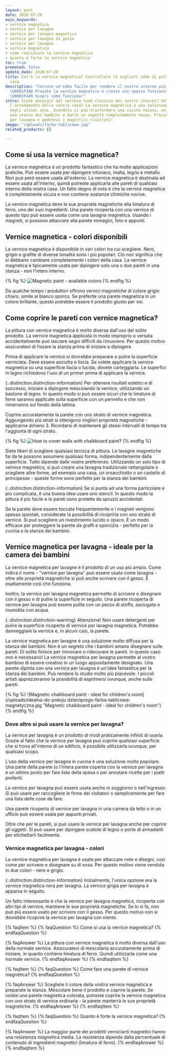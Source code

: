 ```yaml
---
layout: post
date: 2020-07-20
main_keywords:
- vernice magnetica
- vernice per lavagna
- vernice per lavagna magnetica
- vernice per lavagne di gesso
- vernice per lavagna
- vernice magnetica
- come realizzare la vernice magnetica
- quanto è forte la vernice magnetica
toc: true
promoted: false
update_date: 2020-07-20
title: Cos'è la vernice magnetica? Controllare le migliori idee di pittura per la
  casa
description: "Cercate un'idea facile per rendere il vostro interno più interessante?
  \U0001F3A8 Provate la vernice magnetica e create uno spazio funzionale ed elegante.
  \U0001F449 Scopri come funziona!"
intro: Siete annoiati dal vecchio look classico dei vostri interni? Volete rinfrescare
  l'arredamento della vostra casa? La vernice magnetica è una soluzione di tendenza
  negli ultimi anni. Usandola si può trasformare una cucina noiosa, un soggiorno o
  una stanza dei bambini e darle un aspetto completamente nuovo. Provate la vernice
  per lavagna e godetevi i magnifici risultati!
image: "/uploads/farba-tablicowa.jpg"
related_products: []

---
```

## Come si usa la vernice magnetica?

La vernice magnetica è un prodotto fantastico che ha molte applicazioni pratiche. Può essere usata per dipingere intonaco, malta, legno e metallo. Non può però essere usata all'esterno. La vernice magnetica è destinata ad essere usata all'interno, quindi potreste applicarla alle pareti di qualsiasi interno della vostra casa. Un fatto degno di nota è che la vernice magnetica è completamente sicura e non contiene sostanze chimiche nocive.

La vernice magnetica deve le sue proprietà magnetiche alla limatura di ferro, uno dei suoi ingredienti. Una parete ricoperta con una vernice di questo tipo può essere usata come una lavagna magnetica. Usando i magneti, si possono attaccare alla parete immagini, foto e appunti.

## Vernice magnetica - colori disponibili

La vernice magnetica è disponibile in vari colori tra cui scegliere. Nero, grigio e grafite di diverse tonalità sono i più popolari. Ciò non significa che si debbano cambiare completamente i colori della casa. La vernice magnetica è tipicamente usata per dipingere solo una o due pareti in una stanza - non l'intero interno.

{% fig %}
![Magnetic paint - available colors](/uploads/czym-jest-farba-magnetyczna-i-jak-mozna-ja-wykorzystac.jpeg "Magnetic paint - available colors")
{% endfig %}

Da qualche tempo i produttori offrono vernici magnetiche di colore grigio chiaro, simile al bianco sporco. Se preferite una parete magnetica in un colore brillante, questo potrebbe essere il prodotto giusto per voi.

## Come coprire le pareti con vernice magnetica?

La pittura con vernice magnetica è molto diversa dall'uso del solito prodotto. La vernice magnetica applicata in modo improprio o versata accidentalmente può lasciare segni difficili da rimuovere. Per questo motivo assicuratevi di fissare la stanza prima di iniziare a dipingere.

Prima di applicare la vernice si dovrebbe preparare e pulire la superficie verniciata. Deve essere asciutta e liscia. Se volete applicare la vernice magnetica su una superficie liscia o lucida, dovete carteggiarla. Le superfici in legno richiedono l'uso di un primer prima di applicare la vernice.

{:.distinction.distinction-information}
Per ottenere risultati estetici e di successo, iniziare a dipingere mescolando la vernice, utilizzando un bastone di legno. In questo modo si può essere sicuri che le limature di ferro saranno applicate sulla superficie con un pennello e che non rimarranno sul fondo della lattina.

Coprire accuratamente la parete con uno strato di vernice magnetica. Aggiungendo più strati si ottengono migliori proprietà magnetiche - applicarne almeno 3. Ricordarsi di mantenere gli stessi intervalli di tempo tra l'aggiunta di ogni strato.

{% fig %}
![How to cover walls with chalkboard paint?](/uploads/jak-poprawnie-malowac-farba-magnetyczna.jpg "How to cover walls with chalkboard paint?")
{% endfig %}

Siete liberi di scegliere qualsiasi tecnica di pittura. Le lavagne magnetiche fai da te possono assumere qualsiasi forma, indipendentemente dalla superficie. Tutto dipende dalle vostre preferenze. Utilizzando un solo tipo di vernice magnetica, si può creare una lavagna tradizionale rettangolare o scegliere altre forme, ad esempio una casa, un orsacchiotto o un castello di principesse - queste forme sono perfette per la stanza dei bambini.

{:.distinction.distinction-information}
Se si punta ad una forma particolare e più complicata, è una buona idea usare uno stencil. In questo modo la pittura è più facile e le pareti sono protette da spruzzi accidentali.

Se la parete deve essere toccata frequentemente e i magneti vengono spesso spostati, considerate la possibilità di ricoprirla con uno strato di vernice. Si può scegliere un rivestimento lucido o opaco. È un modo efficace per proteggere la parete da graffi e sporcizia - perfetto per la cucina o la stanza dei bambini.

## Vernice magnetica per lavagna - ideale per la camera dei bambini

La vernice magnetica per lavagne è il prodotto di un uso più ampio. Come indica il nome - "vernice per lavagna" può essere usata come lavagna - oltre alle proprietà magnetiche si può anche scrivere con il gesso. È esattamente così che funziona.

Inoltre, la vernice per lavagna magnetica permette di scrivere o disegnare con il gesso e di pulire la superficie in seguito. Una parete ricoperta di vernice per lavagna può essere pulita con un pezzo di stoffa, asciugata o inumidita con acqua.

{:.distinction.distinction-warning}
Attenzione! Non usare detergenti per pulire la superficie ricoperta di vernice per lavagna magnetica. Potrebbe danneggiare la vernice e, in alcuni casi, la parete.

La vernice magnetica per lavagne è una soluzione molto diffusa per la stanza dei bambini. Non è un segreto che i bambini amano disegnare sulle pareti. Di solito finisce per rinnovare o ridecorare le pareti. In questo caso non è necessario! La vernice magnetica per lavagna permette al vostro bambino di essere creativo in un luogo appositamente designato. Una parete dipinta con una vernice per lavagna è un'idea fantastica per la stanza dei bambini. Può rendere lo studio molto più piacevole. I piccoli artisti apprezzeranno la possibilità di esprimersi ovunque, anche sulle pareti.

{% fig %}
![Magnetic chalkboard paint - ideal for children's room](/uploads/idealna-do-pokoju dziecięcego-farba-tablicowa-magnetyczna.jpg "Magnetic chalkboard paint - ideal for children's room")
{% endfig %}

### Dove altro si può usare la vernice per lavagna?

La vernice per lavagna è un prodotto di modi praticamente infiniti di usarla. Grazie al fatto che la vernice per lavagna può coprire qualsiasi superficie che si trova all'interno di un edificio, è possibile utilizzarla ovunque, per qualsiasi scopo.

L'uso della vernice per lavagna in cucina è una soluzione molto popolare. Una parte della parete (o l'intera parete coperta con la vernice per lavagna è un ottimo posto per fare liste della spesa o per annotare ricette per i piatti preferiti.

La vernice per lavagna può essere usata anche in soggiorno o nell'ingresso. Si può usare per raccogliere le firme dei visitatori o semplicemente per fare una lista delle cose da fare.

Una parete ricoperta di vernice per lavagna in una camera da letto o in un ufficio può essere usata per appunti privati.

Oltre che per le pareti, si può usare la vernice per lavagna anche per coprire gli oggetti. Si può usare per dipingere scatole di legno o porte di armadietti per etichettarli facilmente.

### Vernice magnetica per lavagna - colori

La vernice magnetica per lavagna è usata per attaccare note e disegni, così come per scrivere e disegnare su di essa. Per questo motivo viene venduta in due colori - nero e grigio.

{:.distinction.distinction-information}
Inizialmente, l'unica opzione era la vernice magnetica nera per lavagna. La vernice grigia per lavagna è apparsa in seguito.

Un fatto interessante è che la vernice per lavagna magnetica, ricoperta con altri tipi di vernice, mantiene le sue proprietà magnetiche. Se lo si fa, non può più essere usato per scrivere con il gesso. Per questo motivo non si dovrebbe ricoprire la vernice per lavagna con niente.

{% faqItem %}
{% faqQuestion %}
Come si usa la vernice magnetica?
{% endfaqQuestion %}

{% faqAnswer %}
La pittura con vernice magnetica è molto diversa dall'uso della normale vernice. Assicuratevi di mescolarla accuratamente prima di iniziare, in quanto contiene limatura di ferro. Quindi utilizzarla come una normale vernice.
{% endfaqAnswer %}
{% endfaqItem %}

{% faqItem %}
{% faqQuestion %}
Come fare una parete di vernice magnetica?
{% endfaqQuestion %}

{% faqAnswer %}
Scegliete il colore della vostra vernice magnetica e preparate la stanza. Mescolare bene il prodotto e coprire la parete. Se volete una parete magnetica colorata, potreste coprire la vernice magnetica con uno strato di vernice ordinaria - la parete manterrà le sue proprietà magnetiche.
{% endfaqAnswer %}
{% endfaqItem %}

{% faqItem %}
{% faqQuestion %}
Quanto è forte la vernice magnetica?
{% endfaqQuestion %}

{% faqAnswer %}
La maggior parte dei prodotti vernicianti magnetici hanno una resistenza magnetica media. La resistenza dipende dalla percentuale di contenuto di ingredienti magnetici (limatura di ferro).
{% endfaqAnswer %}
{% endfaqItem %}